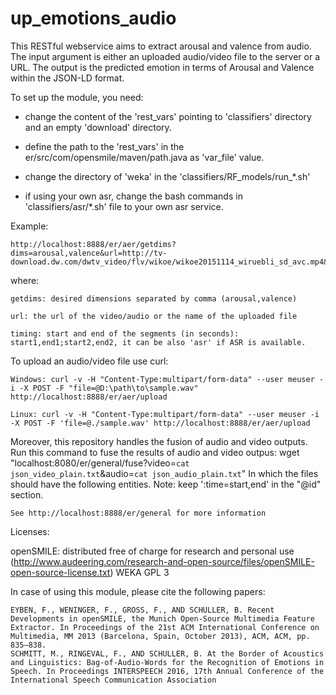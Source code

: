 # up_emotions_audio
This RESTful webservice aims to extract arousal and valence from audio.
The input argument is either an uploaded audio/video file to the server or a URL. The output is the predicted emotion in terms of Arousal and Valence within the JSON-LD format.

To set up the module, you need:

- change the content of the 'rest_vars' pointing to 'classifiers' directory and an empty 'download' directory.

- define the path to the 'rest_vars' in the er/src/com/opensmile/maven/path.java as 'var_file' value.

- change the directory of 'weka' in the 'classifiers/RF_models/run_*.sh'

- if using your own asr, change the bash commands in 'classifiers/asr/*.sh' file to your own asr service.

Example:

    http://localhost:8888/er/aer/getdims?dims=arousal,valence&url=http://tv-download.dw.com/dwtv_video/flv/wikoe/wikoe20151114_wiruebli_sd_avc.mp4&timing=9,15;147,152

where:

    getdims: desired dimensions separated by comma (arousal,valence)

    url: the url of the video/audio or the name of the uploaded file

    timing: start and end of the segments (in seconds): start1,end1;start2,end2, it can be also 'asr' if ASR is available.


To upload an audio/video file use curl:

    Windows: curl -v -H "Content-Type:multipart/form-data" --user meuser -i -X POST -F "file=@D:\path\to\sample.wav" http://localhost:8888/er/aer/upload

    Linux: curl -v -H "Content-Type:multipart/form-data" --user meuser -i -X POST -F 'file=@./sample.wav' http://localhost:8888/er/aer/upload

Moreover, this repository handles the fusion of audio and video outputs.
Run this command to fuse the results of audio and video outpus: 
 wget "localhost:8080/er/general/fuse?video=`cat json_video_plain.txt`&audio=`cat json_audio_plain.txt`"
 In which the files should have the following entities. 
Note: keep ':time=start,end' in the "@id" section.

    See http://localhost:8888/er/general for more information


Licenses:

openSMILE:
    distributed free of charge for research and personal use (http://www.audeering.com/research-and-open-source/files/openSMILE-open-source-license.txt)
    WEKA
    GPL 3

In case of using this module, please cite the following papers:

    EYBEN, F., WENINGER, F., GROSS, F., AND SCHULLER, B. Recent Developments in openSMILE, the Munich Open-Source Multimedia Feature Extractor. In Proceedings of the 21st ACM International Conference on Multimedia, MM 2013 (Barcelona, Spain, October 2013), ACM, ACM, pp. 835–838.
    SCHMITT, M., RINGEVAL, F., AND SCHULLER, B. At the Border of Acoustics and Linguistics: Bag-of-Audio-Words for the Recognition of Emotions in Speech. In Proceedings INTERSPEECH 2016, 17th Annual Conference of the International Speech Communication Association
